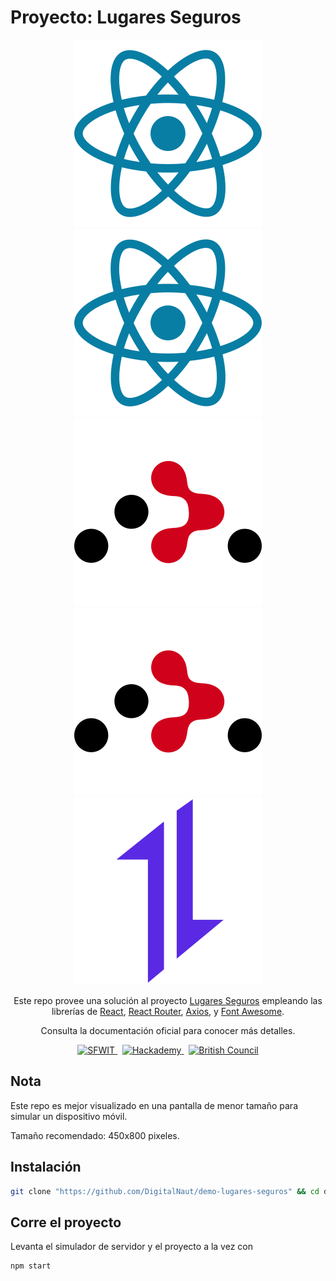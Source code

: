 # Proyecto: Lugares Seguros

<div align="center">
  <img src="./readme_icons/react.svg#gh-light-mode-only" title="React" alt="React" />
  <img src="./readme_icons/react.svg#gh-dark-mode-only" title="React" alt="React" />
  <img src="./readme_icons/react-router.svg#gh-light-mode-only" title="React Router" alt="React Router" />
  <img src="./readme_icons/react-router.svg#gh-dark-mode-only" title="React Router" alt="React Router" />
  <img src="./readme_icons/axios.svg" title="Axios" alt="Axios" />

  <p>Este repo provee una solución al proyecto <a href="https://skillsfor.womenintech.mx/home/project/2" target="_blank">Lugares Seguros</a> empleando las librerías de <a href="http://reactjs.org/" target="_blank">React</a>, <a href="https://reactrouter.com/" target="_blank">React Router</a>, <a href="https://axios-http.com/" target="_blank">Axios</a>, y <a href="https://fontawesome.com/" target="_blank">Font Awesome</a>.</p>
  <p>Consulta la documentación oficial para conocer más detalles.</p>
</div>

<div align="center">
  <a href="https://skillsfor.womenintech.mx" target="_blank">
    <img src="https://skillsfor.womenintech.mx/mainLogo.png" title="Skills for Women in Tech" alt="SFWIT" width="32px" height="32px" />
  </a>
  &nbsp;
  <a href="https://hackademy.lat" target="_blank">
    <img src="https://hackademy.lat/favicon.png" title="Hackademy" alt="Hackademy" width="32px" height="32px" />
  </a>
  &nbsp;
  <a href="https://www.britishcouncil.org.mx" target="_blank">
    <img src="https://www.britishcouncil.org.mx/profiles/solas2/themes/solas_ui/apple-touch-icons/touch-icon-iphone.png" title="British Council" alt="British Council" width="32px" height="32px" />
  </a>
</div>

## Nota

Este repo es mejor visualizado en una pantalla de menor tamaño para simular un dispositivo móvil.

Tamaño recomendado: 450x800 pixeles.

## Instalación

```sh
git clone "https://github.com/DigitalNaut/demo-lugares-seguros" && cd demo-lugares-seguros && npm i
```

## Corre el proyecto

Levanta el simulador de servidor y el proyecto a la vez con

```sh
npm start
```
